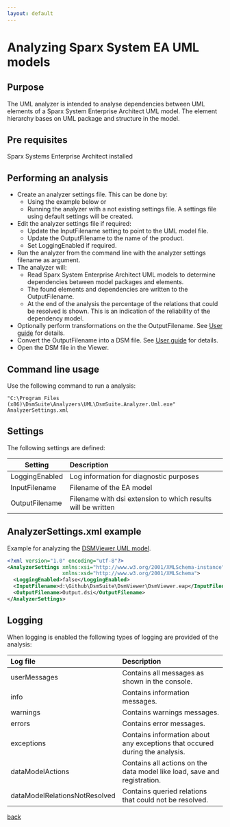 ```yaml
---
layout: default
---
```

  
# Analyzing Sparx System EA UML models

## Purpose

The UML analyzer is intended to analyse dependencies between UML elements of a Sparx System Enterprise Architect UML model.
The element hierarchy bases on UML package and structure in the model.

## Pre requisites
Sparx Systems Enterprise Architect installed

## Performing an analysis

* Create an analyzer settings file. This can be done by: 
    * Using the example below or 
	* Running the analyzer with a not existing settings file. A settings file using default settings will be created.
* Edit the analyzer settings file if required:
    * Update the InputFilename setting to point to the UML model file.
	* Update the OutputFilename to the name of the product.
	* Set LoggingEnabled if required.
* Run the analyzer from the command line with the analyzer settings filename as argument.
* The analyzer will:
    * Read Sparx System Enterprise Architect UML models to determine dependencies between model packages and elements.
	* The found elements and dependencies are written to the OutputFilename.
	* At the end of the analysis the percentage of the relations that could be resolved is shown. This is an indication of the reliability of the dependency model.
* Optionally perform transformations on the the OutputFilename. See [User guide](user_guide) for details.
* Convert the OutputFilename into a DSM file. See [User guide](user_guide) for details.
* Open the DSM file in the Viewer.

## Command line usage

Use the following command to run a analysis:

```
"C:\Program Files (x86)\DsmSuite\Analyzers\UML\DsmSuite.Analyzer.Uml.exe" AnalyzerSettings.xml
```

## Settings

The following settings are defined:

| Setting           | Description                                                   | 
| ------------------|:--------------------------------------------------------------|
| LoggingEnabled    | Log information for diagnostic purposes                       |
| InputFilename     | Filename of the EA model                                      |
| OutputFilename    | Filename with dsi extension to which results will be written  |

## AnalyzerSettings.xml example 

Example for analyzing the [DSMViewer UML model](https://github.com/dsmsuite/dsmsuite.github.io\uml_model\DsmViewer.eap).

```xml
<?xml version="1.0" encoding="utf-8"?>
<AnalyzerSettings xmlns:xsi="http://www.w3.org/2001/XMLSchema-instance" 
                  xmlns:xsd="http://www.w3.org/2001/XMLSchema">
  <LoggingEnabled>false</LoggingEnabled>
  <InputFilename>d:\Github\DsmSuite\DsmViewer\DsmViewer.eap</InputFilename>
  <OutputFilename>Output.dsi</OutputFilename>
</AnalyzerSettings>
```
## Logging

When logging is enabled the following types of logging are provided of the analysis:

| Log file                      | Description                                                                          | 
|:------------------------------|:-------------------------------------------------------------------------------------|
| userMessages                  | Contains all messages as shown in the console.                                       |
| info                          | Contains information messages.                                                       |
| warnings                      | Contains warnings messages.                                                          |
| errors                        | Contains error messages.                                                             |
| exceptions                    | Contains information about any exceptions that occured during the analysis.          |
| dataModelActions              | Contains all actions on the data model like load, save and registration.             |
| dataModelRelationsNotResolved | Contains queried relations that could not be resolved.                               |                            |

[back](user_guide)
